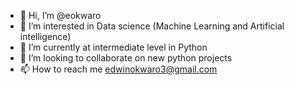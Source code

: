 - 👋 Hi, I’m @eokwaro
- 👀 I’m interested in Data science (Machine Learning and Artificial intelligence)
- 🌱 I’m currently at intermediate level in Python
- 💞️ I’m looking to collaborate on new python projects
- 📫 How to reach me edwinokwaro3@gmail.com

<!---
eokwaro/eokwaro is a ✨ special ✨ repository because its `README.md` (this file) appears on your GitHub profile.
You can click the Preview link to take a look at your changes.
--->
